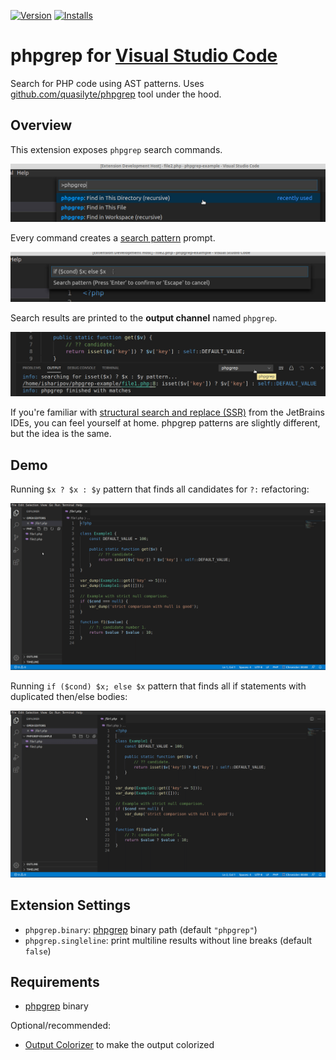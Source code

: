 [![Version](https://vsmarketplacebadge.apphb.com/version-short/itemName=quasilyte.phpgrep.svg)](https://marketplace.visualstudio.com/items?itemName=quasilyte.phpgrep)
[![Installs](https://vsmarketplacebadge.apphb.com/installs-short/itemName=quasilyte.phpgrep.svg)](https://marketplace.visualstudio.com/items?itemName=quasilyte.phpgrep)

# phpgrep for [Visual Studio Code](https://code.visualstudio.com/)

Search for PHP code using AST patterns. Uses [github.com/quasilyte/phpgrep](https://github.com/quasilyte/phpgrep) tool under the hood.

## Overview

This extension exposes `phpgrep` search commands.

![](/docs/commands.jpg "Ctrl+Shift+P phpgrep")

Every command creates a [search pattern](https://github.com/quasilyte/phpgrep/blob/master/pattern_language.md) prompt.

![](/docs/pattern.jpg "search pattern prompt")
  
Search results are printed to the **output channel** named `phpgrep`.

![](/docs/output.jpg "phpgrep output channel")

If you're familiar with [structural search and replace (SSR)](https://www.jetbrains.com/help/idea/structural-search-and-replace.html) from
the JetBrains IDEs, you can feel yourself at home. phpgrep patterns are slightly different, but the idea is the same.

## Demo

Running `$x ? $x : $y` pattern that finds all candidates for `?:` refactoring:

![](/docs/demo1.gif)

Running `if ($cond) $x; else $x` pattern that finds all if statements with duplicated then/else bodies:

![](/docs/demo2.gif)

## Extension Settings

* `phpgrep.binary`: [phpgrep](https://github.com/quasilyte/phpgrep) binary path (default `"phpgrep"`)
* `phpgrep.singleline`: print multiline results without line breaks (default `false`)

## Requirements

* [phpgrep](https://github.com/quasilyte/phpgrep/releases/tag/v0.7.0) binary

Optional/recommended:
* [Output Colorizer](https://marketplace.visualstudio.com/items?itemName=IBM.output-colorizer) to make the output colorized
